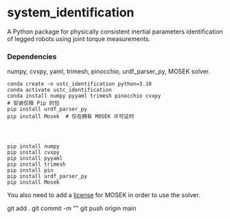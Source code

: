 # system_identification
A Python package for physically consistent inertial parameters identification of legged robots using joint torque measurements.

### Dependencies
numpy, cvxpy, yaml, trimesh, pinocchio, urdf_parser_py, MOSEK solver.
```
conda create -n ustc_identification python=3.10
conda activate ustc_identification 
conda install numpy pyyaml trimesh pinocchio cvxpy
# 安装仅限 Pip 的包
pip install urdf_parser_py
pip install Mosek  # 仅在拥有 MOSEK 许可证时




pip install numpy
pip install cvxpy
pip install pyyaml
pip install trimesh
pip install pin
pip install urdf_parser_py
pip install Mosek
```
You also need to add a [license](https://www.mosek.com/products/academic-licenses/) for MOSEK in order to use the solver.  

git add .
git commit -m ""
git push origin main

